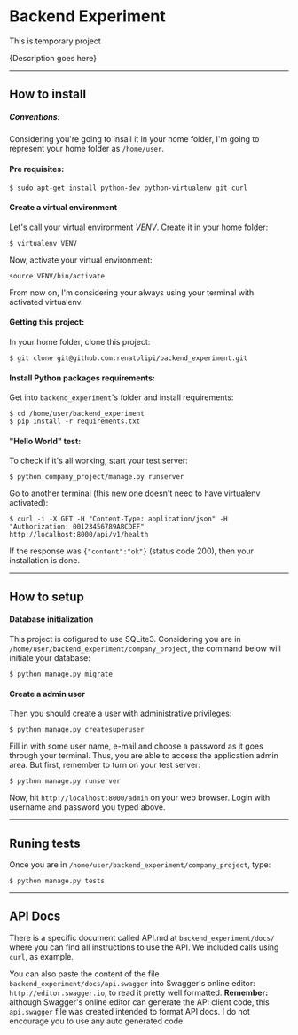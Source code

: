 # Backend Experiment

This is temporary project

{Description goes here}

---

## How to install

##### Conventions:
Considering you're going to insall it in your home folder, I'm going to represent your home folder as `/home/user`.

#### Pre requisites:
```
$ sudo apt-get install python-dev python-virtualenv git curl
```

#### Create a virtual environment
Let's call your virtual environment *VENV*. Create it in your home folder:
```
$ virtualenv VENV
```
Now, activate your virtual environment:
```
source VENV/bin/activate
```
From now on, I'm considering your always using your terminal with activated virtualenv.

#### Getting this project:
In your home folder, clone this project:
```
$ git clone git@github.com:renatolipi/backend_experiment.git
```

#### Install Python packages requirements:
Get into `backend_experiment`'s folder and install requirements:
```
$ cd /home/user/backend_experiment
$ pip install -r requirements.txt
```

#### "Hello World" test:
To check if it's all working, start your test server:
```
$ python company_project/manage.py runserver
```
Go to another terminal (this new one doesn't need to have virtualenv activated):
```
$ curl -i -X GET -H "Content-Type: application/json" -H "Authorization: 00123456789ABCDEF"  http://localhost:8000/api/v1/health
```
If the response was `{"content":"ok"}` (status code 200), then your installation is done.

---

## How to setup

#### Database initialization
This project is cofigured to use SQLite3. Considering you are in `/home/user/backend_experiment/company_project`, the command below will initiate your database:
```
$ python manage.py migrate
```

#### Create a admin user
Then you should create a user with administrative privileges:
```
$ python manage.py createsuperuser
```
Fill in with some user name, e-mail and choose a password as it goes through your terminal. Thus, you are able to access the application admin area. But first, remember to turn on your test server:
```
$ python manage.py runserver
```
Now, hit `http://localhost:8000/admin` on your web browser. Login with username and password you typed above.

---

## Runing tests
 Once you are in `/home/user/backend_experiment/company_project`, type:
 ```
 $ python manage.py tests
 ```

 ---

 ## API Docs

  There is a specific document called API.md at `backend_experiment/docs/` where you can find all instructions to use the API. We included calls using `curl`, as example.

  You can also paste the content of the file `backend_experiment/docs/api.swagger` into Swagger's online editor: `http://editor.swagger.io`, to read it pretty well formatted. **Remember:** although Swagger's online editor can generate the API client code, this `api.swagger` file was created intended to format API docs. I do not encourage you to use any auto generated code.

